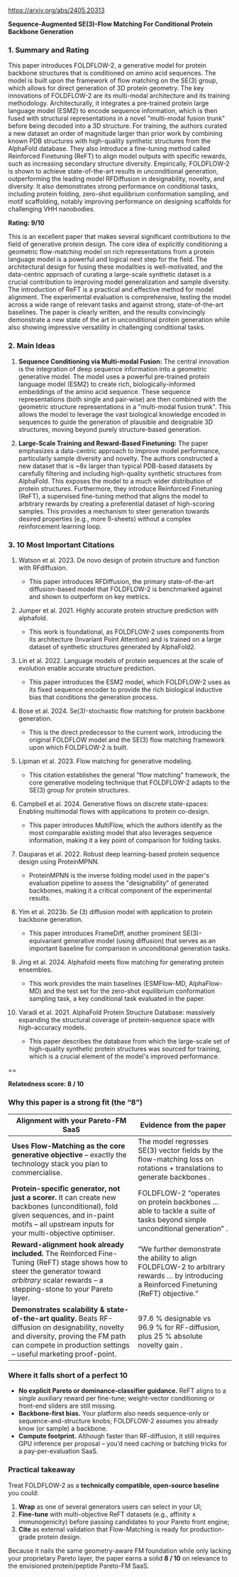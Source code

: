 https://arxiv.org/abs/2405.20313

**Sequence-Augmented SE(3)-Flow Matching For Conditional Protein Backbone Generation**

### 1. Summary and Rating

This paper introduces FOLDFLOW-2, a generative model for protein backbone structures that is conditioned on amino acid sequences. The model is built upon the framework of flow matching on the SE(3) group, which allows for direct generation of 3D protein geometry. The key innovations of FOLDFLOW-2 are its multi-modal architecture and its training methodology. Architecturally, it integrates a pre-trained protein large language model (ESM2) to encode sequence information, which is then fused with structural representations in a novel "multi-modal fusion trunk" before being decoded into a 3D structure. For training, the authors curated a new dataset an order of magnitude larger than prior work by combining known PDB structures with high-quality synthetic structures from the AlphaFold database. They also introduce a fine-tuning method called Reinforced Finetuning (ReFT) to align model outputs with specific rewards, such as increasing secondary structure diversity. Empirically, FOLDFLOW-2 is shown to achieve state-of-the-art results in unconditional generation, outperforming the leading model RFDiffusion in designability, novelty, and diversity. It also demonstrates strong performance on conditional tasks, including protein folding, zero-shot equilibrium conformation sampling, and motif scaffolding, notably improving performance on designing scaffolds for challenging VHH nanobodies.

**Rating: 9/10**

This is an excellent paper that makes several significant contributions to the field of generative protein design. The core idea of explicitly conditioning a geometric flow-matching model on rich representations from a protein language model is a powerful and logical next step for the field. The architectural design for fusing these modalities is well-motivated, and the data-centric approach of curating a large-scale synthetic dataset is a crucial contribution to improving model generalization and sample diversity. The introduction of ReFT is a practical and effective method for model alignment. The experimental evaluation is comprehensive, testing the model across a wide range of relevant tasks and against strong, state-of-the-art baselines. The paper is clearly written, and the results convincingly demonstrate a new state of the art in unconditional protein generation while also showing impressive versatility in challenging conditional tasks.

### 2. Main Ideas

1.  **Sequence Conditioning via Multi-modal Fusion:** The central innovation is the integration of deep sequence information into a geometric generative model. The model uses a powerful pre-trained protein language model (ESM2) to create rich, biologically-informed embeddings of the amino acid sequence. These sequence representations (both single and pair-wise) are then combined with the geometric structure representations in a "multi-modal fusion trunk". This allows the model to leverage the vast biological knowledge encoded in sequences to guide the generation of plausible and designable 3D structures, moving beyond purely structure-based generation.

2.  **Large-Scale Training and Reward-Based Finetuning:** The paper emphasizes a data-centric approach to improve model performance, particularly sample diversity and novelty. The authors constructed a new dataset that is ~8x larger than typical PDB-based datasets by carefully filtering and including high-quality synthetic structures from AlphaFold. This exposes the model to a much wider distribution of protein structures. Furthermore, they introduce Reinforced Finetuning (ReFT), a supervised fine-tuning method that aligns the model to arbitrary rewards by creating a preferential dataset of high-scoring samples. This provides a mechanism to steer generation towards desired properties (e.g., more ß-sheets) without a complex reinforcement learning loop.

### 3. 10 Most Important Citations

1.  Watson et al. 2023. De novo design of protein structure and function with RFdiffusion.
    *   This paper introduces RFDiffusion, the primary state-of-the-art diffusion-based model that FOLDFLOW-2 is benchmarked against and shown to outperform on key metrics.

2.  Jumper et al. 2021. Highly accurate protein structure prediction with alphafold.
    *   This work is foundational, as FOLDFLOW-2 uses components from its architecture (Invariant Point Attention) and is trained on a large dataset of synthetic structures generated by AlphaFold2.

3.  Lin et al. 2022. Language models of protein sequences at the scale of evolution enable accurate structure prediction.
    *   This paper introduces the ESM2 model, which FOLDFLOW-2 uses as its fixed sequence encoder to provide the rich biological inductive bias that conditions the generation process.

4.  Bose et al. 2024. Se(3)-stochastic flow matching for protein backbone generation.
    *   This is the direct predecessor to the current work, introducing the original FOLDFLOW model and the SE(3) flow matching framework upon which FOLDFLOW-2 is built.

5.  Lipman et al. 2023. Flow matching for generative modeling.
    *   This citation establishes the general "flow matching" framework, the core generative modeling technique that FOLDFLOW-2 adapts to the SE(3) group for protein structures.

6.  Campbell et al. 2024. Generative flows on discrete state-spaces: Enabling multimodal flows with applications to protein co-design.
    *   This paper introduces MultiFlow, which the authors identify as the most comparable existing model that also leverages sequence information, making it a key point of comparison for folding tasks.

7.  Dauparas et al. 2022. Robust deep learning-based protein sequence design using ProteinMPNN.
    *   ProteinMPNN is the inverse folding model used in the paper's evaluation pipeline to assess the "designability" of generated backbones, making it a critical component of the experimental results.

8.  Yim et al. 2023b. Se (3) diffusion model with application to protein backbone generation.
    *   This paper introduces FrameDiff, another prominent SE(3)-equivariant generative model (using diffusion) that serves as an important baseline for comparison in unconditional generation tasks.

9.  Jing et al. 2024. Alphafold meets flow matching for generating protein ensembles.
    *   This work provides the main baselines (ESMFlow-MD, AlphaFlow-MD) and the test set for the zero-shot equilibrium conformation sampling task, a key conditional task evaluated in the paper.

10. Varadi et al. 2021. AlphaFold Protein Structure Database: massively expanding the structural coverage of protein-sequence space with high-accuracy models.
    *   This paper describes the database from which the large-scale set of high-quality synthetic protein structures was sourced for training, which is a crucial element of the model's improved performance.

==

**Relatedness score: 8 / 10**

### Why this paper is a strong fit (the “8”)

| Alignment with your Pareto-FM SaaS                                                                                                                                                                          | Evidence from the paper                                                                                                                   |
| ----------------------------------------------------------------------------------------------------------------------------------------------------------------------------------------------------------- | ----------------------------------------------------------------------------------------------------------------------------------------- |
| **Uses Flow-Matching as the core generative objective** – exactly the technology stack you plan to commercialise.                                                                                           | The model regresses SE(3) vector fields by the flow-matching loss on rotations + translations to generate backbones .                     |
| **Protein-specific generator, not just a scorer.** It can create new backbones (unconditional), fold given sequences, and in-paint motifs – all upstream inputs for your multi-objective optimiser.         | FOLDFLOW-2 “operates on protein backbones … able to tackle a suite of tasks beyond simple unconditional generation” .                     |
| **Reward-alignment hook already included.** The Reinforced Fine-Tuning (ReFT) stage shows how to steer the generator toward *arbitrary* scalar rewards – a stepping-stone to your Pareto layer.             | “We further demonstrate the ability to align FOLDFLOW-2 to arbitrary rewards … by introducing a Reinforced Finetuning (ReFT) objective.”  |
| **Demonstrates scalability & state-of-the-art quality.** Beats RF-diffusion on designability, novelty and diversity, proving the FM path can compete in production settings – useful marketing proof-point. | 97.6 % designable vs 96.9 % for RF-diffusion, plus 25 % absolute novelty gain .                                                           |

### Where it falls short of a perfect 10

* **No explicit Pareto or dominance-classifier guidance.** ReFT aligns to a *single* auxiliary reward per fine-tune; weight-vector conditioning or front-end sliders are still missing.
* **Backbone-first bias.** Your platform also needs sequence-only or sequence-and-structure knobs; FOLDFLOW-2 assumes you already know (or sample) a backbone.
* **Compute footprint.** Although faster than RF-diffusion, it still requires GPU inference per proposal – you’d need caching or batching tricks for a pay-per-evaluation SaaS.

### Practical takeaway

Treat FOLDFLOW-2 as a **technically compatible, open-source baseline** you could:

1. **Wrap** as one of several generators users can select in your UI;
2. **Fine-tune** with multi-objective ReFT datasets (e.g., affinity ∧ immunogenicity) before passing candidates to your Pareto front engine;
3. **Cite** as external validation that Flow-Matching is ready for production-grade protein design.

Because it nails the same geometry-aware FM foundation while only lacking your proprietary Pareto layer, the paper earns a solid **8 / 10** on relevance to the envisioned protein/peptide Pareto-FM SaaS.
